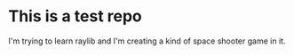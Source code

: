 # This is a test repo
I'm trying to learn raylib and I'm creating a kind of space shooter game in it.

